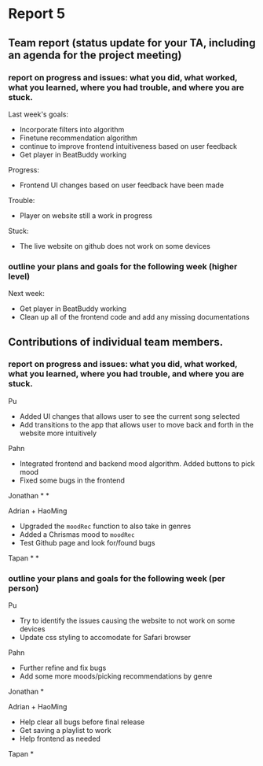 # Report 5

## Team report (status update for your TA, including an agenda for the project meeting)

### report on progress and issues: what you did, what worked, what you learned, where you had trouble, and where you are stuck.

Last week's goals:
 * Incorporate filters into algorithm
 * Finetune recommendation algorithm
 * continue to improve frontend intuitiveness based on user feedback
 * Get player in BeatBuddy working

Progress:
 * Frontend UI changes based on user feedback have been made

Trouble:
 * Player on website still a work in progress

Stuck:
 * The live website on github does not work on some devices

### outline your plans and goals for the following week (higher level)

Next week:
 * Get player in BeatBuddy working
 * Clean up all of the frontend code and add any missing documentations

## Contributions of individual team members.

### report on progress and issues: what you did, what worked, what you learned, where you had trouble, and where you are stuck.

Pu
 * Added UI changes that allows user to see the current song selected
 * Add transitions to the app that allows user to move back and forth in the website more intuitively


Pahn
 * Integrated frontend and backend mood algorithm. Added buttons to pick mood
 * Fixed some bugs in the frontend

Jonathan
 *
 *

Adrian + HaoMing
 * Upgraded the `moodRec` function to also take in genres
 * Added a Chrismas mood to `moodRec`
 * Test Github page and look for/found bugs


Tapan
 *
 *

### outline your plans and goals for the following week (per person)

Pu
 * Try to identify the issues causing the website to not work on some devices
 * Update css styling to accomodate for Safari browser

Pahn
 * Further refine and fix bugs
 * Add some more moods/picking recommendations by genre

Jonathan
 *

Adrian + HaoMing
 * Help clear all bugs before final release
 * Get saving a playlist to work
 * Help frontend as needed

Tapan
 *
